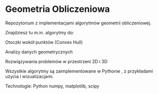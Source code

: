 # Geometria Obliczeniowa 

Repozytorium z implementacjami algorytmów geometrii obliczeniowej. 

Znajdziesz tu m.in. algorytmy do:

Otoczki wokół punktów (Convex Hull) 

Analizy danych geometrycznych 

Rozwiązywania problemów w przestrzeni 2D i 3D 

Wszystkie algorytmy są zaimplementowane w Pythonie , z przykładami użycia i wizualizacjami.


Technologie:
Python
numpy, matplotlib, scipy
